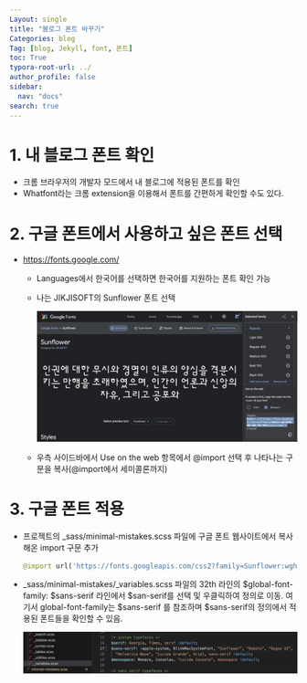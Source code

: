 ```yaml
---
Layout: single
title: "블로그 폰트 바꾸기"
Categories: blog
Tag: [blog, Jekyll, font, 폰트]
toc: True
typora-root-url: ../
author_profile: false
sidebar:
  nav: "docs"
search: true
---
```


# 1. 내 블로그 폰트 확인

- 크롬 브라우저의 개발자 모드에서 내 블로그에 적용된 폰트를 확인
- Whatfont라는 크롬 extension을 이용해서 폰트를 간편하게 확인할 수도 있다.

# 2. 구글 폰트에서 사용하고 싶은 폰트 선택

- https://fonts.google.com/

  - Languages에서 한국어를 선택하면 한국어를 지원하는 폰트 확인 가능

  - 나는 JIKJISOFT의 Sunflower 폰트 선택

    ![google-font-sunflower](/images/2023-05-18-font-change/google-font-sunflower.png)

  - 우측 사이드바에서 Use on the web 항목에서 @import 선택 후 나타나는 구문을 복사(@import에서 세미콜론까지)

# 3. 구글 폰트 적용

- 프로젝트의 _sass/minimal-mistakes.scss 파일에 구글 폰트 웹사이트에서 복사해온 import 구문 추가

  ```python
  @import url('https://fonts.googleapis.com/css2?family=Sunflower:wght@300;500;700&display=swap');
  ```

- _sass/minimal-mistakes/_variables.scss 파일의 32th 라인의 $global-font-family: $sans-serif 라인에서 $san-serif를 선택 및 우클릭하여 정의로 이동. 여기서 global-font-family는 $sans-serif 를 참조하며 $sans-serif의 정의에서 적용된 폰트들을 확인할 수 있음. 

  ![add-font-definition](/images/2023-05-18-font-change/add-font-definition.png)

